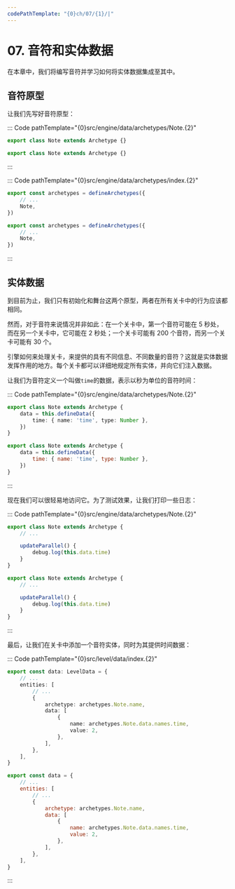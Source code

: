 ```yaml
---
codePathTemplate: "{0}ch/07/{1}/|"
---
```


# 07. 音符和实体数据

在本章中，我们将编写音符并学习如何将实体数据集成至其中。

## 音符原型

让我们先写好音符原型：

::: Code pathTemplate="{0}src/engine/data/archetypes/Note.{2}"

```ts
export class Note extends Archetype {}
```

```js
export class Note extends Archetype {}
```

:::

::: Code pathTemplate="{0}src/engine/data/archetypes/index.{2}"

```ts
export const archetypes = defineArchetypes({
    // ...
    Note,
})
```

```js
export const archetypes = defineArchetypes({
    // ...
    Note,
})
```

:::

## 实体数据

到目前为止，我们只有初始化和舞台这两个原型，两者在所有关卡中的行为应该都相同。

然而，对于音符来说情况并非如此：在一个关卡中，第一个音符可能在 5 秒处，而在另一个关卡中，它可能在 2 秒处；一个关卡可能有 200 个音符，而另一个关卡可能有 30 个。

引擎如何来处理关卡，来提供的具有不同信息、不同数量的音符？这就是实体数据发挥作用的地方。每个关卡都可以详细地规定所有实体，并向它们注入数据。

让我们为音符定义一个叫做`time`的数据，表示以秒为单位的音符时间：

::: Code pathTemplate="{0}src/engine/data/archetypes/Note.{2}"

```ts
export class Note extends Archetype {
    data = this.defineData({
        time: { name: 'time', type: Number },
    })
}
```

```js
export class Note extends Archetype {
    data = this.defineData({
        time: { name: 'time', type: Number },
    })
}
```

:::

现在我们可以很轻易地访问它。为了测试效果，让我们打印一些日志：

::: Code pathTemplate="{0}src/engine/data/archetypes/Note.{2}"

```ts
export class Note extends Archetype {
    // ...

    updateParallel() {
        debug.log(this.data.time)
    }
}
```

```js
export class Note extends Archetype {
    // ...

    updateParallel() {
        debug.log(this.data.time)
    }
}
```

:::

最后，让我们在关卡中添加一个音符实体，同时为其提供时间数据：

::: Code pathTemplate="{0}src/level/data/index.{2}"

```ts
export const data: LevelData = {
    // ...
    entities: [
        // ...
        {
            archetype: archetypes.Note.name,
            data: [
                {
                    name: archetypes.Note.data.names.time,
                    value: 2,
                },
            ],
        },
    ],
}
```

```js
export const data = {
    // ...
    entities: [
        // ...
        {
            archetype: archetypes.Note.name,
            data: [
                {
                    name: archetypes.Note.data.names.time,
                    value: 2,
                },
            ],
        },
    ],
}
```

:::
